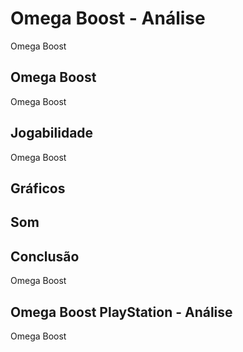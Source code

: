 ---
---

# Omega Boost - Análise

Omega Boost

## Omega Boost

Omega Boost

## Jogabilidade

Omega Boost

## Gráficos


## Som

## Conclusão

Omega Boost

## Omega Boost PlayStation - Análise

Omega Boost
